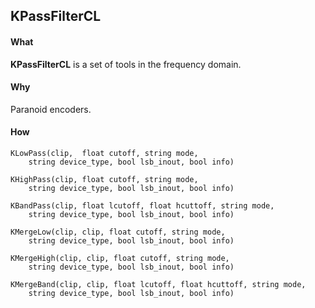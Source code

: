 ## KPassFilterCL ##

#### What ####
**KPassFilterCL** is a set of tools in the frequency domain.

#### Why ####
Paranoid encoders.

#### How ####
```
KLowPass(clip,  float cutoff, string mode, 
	string device_type, bool lsb_inout, bool info)

KHighPass(clip, float cutoff, string mode, 
	string device_type, bool lsb_inout, bool info)

KBandPass(clip, float lcutoff, float hcuttoff, string mode, 
	string device_type, bool lsb_inout, bool info)
	
KMergeLow(clip, clip, float cutoff, string mode, 
	string device_type, bool lsb_inout, bool info)
	
KMergeHigh(clip, clip, float cutoff, string mode, 
	string device_type, bool lsb_inout, bool info)
	
KMergeBand(clip, clip, float lcutoff, float hcuttoff, string mode,
	string device_type, bool lsb_inout, bool info)      
```
